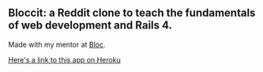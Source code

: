 ## Bloccit: a Reddit clone to teach the fundamentals of web development and Rails 4.

Made with my mentor at [Bloc](http://bloc.io).

[Here's a link to this app on Heroku](https://edgarpabon-bloccit.herokuapp.com "edgarpabon-bloccit app on Heroku")